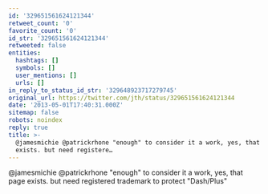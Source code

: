 ```yaml
---
id: '329651561624121344'
retweet_count: '0'
favorite_count: '0'
id_str: '329651561624121344'
retweeted: false
entities:
  hashtags: []
  symbols: []
  user_mentions: []
  urls: []
in_reply_to_status_id_str: '329648923717279745'
original_url: https://twitter.com/jth/status/329651561624121344
date: '2013-05-01T17:40:31.000Z'
sitemap: false
robots: noindex
reply: true
title: >-
  @jamesmichie @patrickrhone "enough" to consider it a work, yes, that page
  exists. but need registere…
---
```


@jamesmichie @patrickrhone "enough" to consider it a work, yes, that page exists. but need registered trademark to protect "Dash/Plus"